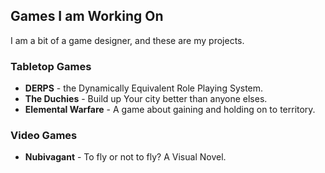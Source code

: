 ## Games I am Working On

I am a bit of a game designer, and these are my projects.

### Tabletop Games


 - __DERPS__ - the Dynamically Equivalent Role Playing System.
 - __The Duchies__ - Build up Your city better than anyone
   elses.
 - __Elemental Warfare__ - A game about gaining and holding on to
   territory.

### Video Games

- __Nubivagant__ - To fly or not to fly? A Visual Novel.
